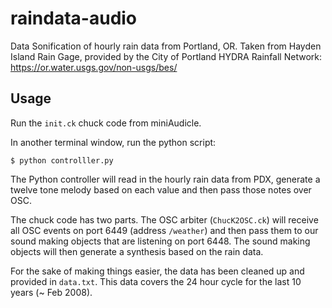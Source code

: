 # raindata-audio

Data Sonification of hourly rain data from Portland, OR.
Taken from Hayden Island Rain Gage, provided by the City of Portland HYDRA Rainfall Network: 
https://or.water.usgs.gov/non-usgs/bes/

## Usage

Run the `init.ck` chuck code from miniAudicle.

In another terminal window, run the python script:
```
$ python controlller.py
```

The Python controller will read in the hourly rain data from PDX,
generate a twelve tone melody based on each value and then pass
those notes over OSC.

The chuck code has two parts. The OSC arbiter (`ChucK2OSC.ck`) will receive
all OSC events on port 6449 (address `/weather`) and then pass them to our
sound making objects that are listening on port 6448. The sound making objects
will then generate a synthesis based on the rain data.

For the sake of making things easier, the data has been cleaned up and provided
in `data.txt`. This data covers the 24 hour cycle for the last 10 years (~ Feb 2008).
